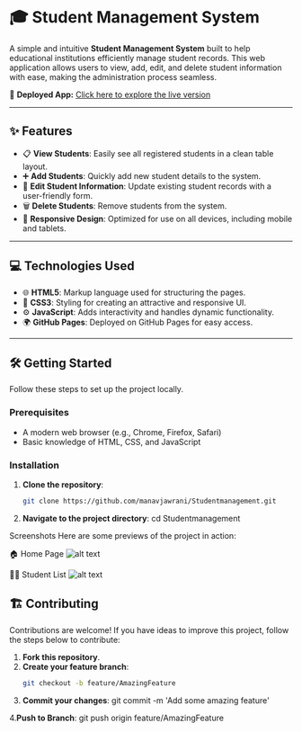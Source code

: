 # 🎓 Student Management System

A simple and intuitive **Student Management System** built to help educational institutions efficiently manage student records. This web application allows users to view, add, edit, and delete student information with ease, making the administration process seamless. 

🚀 **Deployed App:** [Click here to explore the live version](https://manavjawrani.github.io/Studentmanagement/)

---

## ✨ Features

- 📋 **View Students**: Easily see all registered students in a clean table layout.
- ➕ **Add Students**: Quickly add new student details to the system.
- 📝 **Edit Student Information**: Update existing student records with a user-friendly form.
- 🗑️ **Delete Students**: Remove students from the system.
- 📱 **Responsive Design**: Optimized for use on all devices, including mobile and tablets.

---

## 💻 Technologies Used

- 🌐 **HTML5**: Markup language used for structuring the pages.
- 🎨 **CSS3**: Styling for creating an attractive and responsive UI.
- ⚙️ **JavaScript**: Adds interactivity and handles dynamic functionality.
- 🌍 **GitHub Pages**: Deployed on GitHub Pages for easy access.

---

## 🛠️ Getting Started

Follow these steps to set up the project locally.

### Prerequisites

- A modern web browser (e.g., Chrome, Firefox, Safari)
- Basic knowledge of HTML, CSS, and JavaScript

### Installation

1. **Clone the repository**:
   ```bash
   git clone https://github.com/manavjawrani/Studentmanagement.git


2. **Navigate to the project directory**:
    cd Studentmanagement

 Screenshots
Here are some previews of the project in action:

🏠 Home Page
![alt text](8.img.jpg)

👨‍🎓 Student List
![alt text](9.img.png)

## 🏗️ Contributing

Contributions are welcome! If you have ideas to improve this project, follow the steps below to contribute:

1. **Fork this repository**.
2. **Create your feature branch**:
   ```bash
   git checkout -b feature/AmazingFeature

3. **Commit your changes**:
    git commit -m 'Add some amazing feature'

4.**Push to Branch**:
git push origin feature/AmazingFeature
